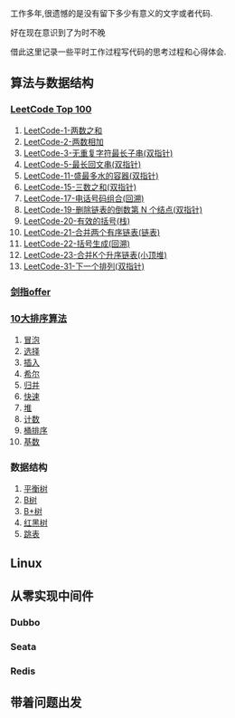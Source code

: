 工作多年,很遗憾的是没有留下多少有意义的文字或者代码.

好在现在意识到了为时不晚

借此这里记录一些平时工作过程写代码的思考过程和心得体会.

## 算法与数据结构

### [LeetCode Top 100](https://leetcode-cn.com/problem-list/2cktkvj/)

1. [LeetCode-1-两数之和](src/main/java/com/roadmap/algorithm/leetcode/TwoSum1.java)
2. [LeetCode-2-两数相加](src/main/java/com/roadmap/algorithm/leetcode/AddTwoNumbers2.java)
3. [LeetCode-3-无重复字符最长子串(双指针)](src/main/java/com/roadmap/algorithm/leetcode/LengthOfLongestSubstring3.java)
4. [LeetCode-5-最长回文串(双指针)](src/main/java/com/roadmap/algorithm/leetcode/LongestPalindrome5.java)
5. [LeetCode-11-盛最多水的容器(双指针)](src/main/java/com/roadmap/algorithm/leetcode/MaxArea11.java)
6. [LeetCode-15-三数之和(双指针)](src/main/java/com/roadmap/algorithm/leetcode/ThreeSum15.java)
7. [LeetCode-17-电话号码组合(回溯)](src/main/java/com/roadmap/algorithm/leetcode/LetterCombinations17.java)
8. [LeetCode-19-删除链表的倒数第 N 个结点(双指针)](src/main/java/com/roadmap/algorithm/leetcode/RemoveNthFromEnd19.java)
9. [LeetCode-20-有效的括号(栈)](src/main/java/com/roadmap/algorithm/leetcode/IsValid20.java)
10. [LeetCode-21-合并两个有序链表(链表)](src/main/java/com/roadmap/algorithm/leetcode/MergeTwoLists21.java)
11. [LeetCode-22-括号生成(回溯)](src/main/java/com/roadmap/algorithm/leetcode/GenerateParenthesis22.java)
12. [LeetCode-23-合并K个升序链表(小顶堆)](src/main/java/com/roadmap/algorithm/leetcode/MergeKLists23.java)
12. [LeetCode-31-下一个排列(双指针)](src/main/java/com/roadmap/algorithm/leetcode/NextPermutation31.java)

### [剑指offer](https://leetcode-cn.com/problemset/lcof/)


### [10大排序算法](https://www.runoob.com/w3cnote/ten-sorting-algorithm.html)

1. [冒泡](article/排序算法.md)
1. [选择](article/排序算法.md)
1. [插入](article/排序算法.md)
1. [希尔](article/排序算法.md)
1. [归并](article/排序算法.md)
1. [快速](article/排序算法.md)
1. [堆](article/排序算法.md)
1. [计数](article/排序算法.md)
1. [桶排序](article/排序算法.md)
1. [基数](article/排序算法.md)

### 数据结构

1. [平衡树]()
1. [B树]()
1. [B+树]()
1. [红黑树]()
1. [跳表]()
       
## Linux

## 从零实现中间件

### Dubbo

### Seata

### Redis

## 带着问题出发

